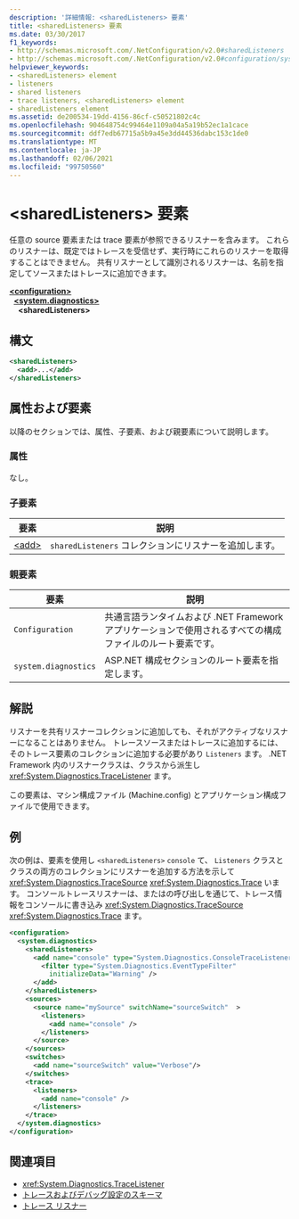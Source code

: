 ```yaml
---
description: '詳細情報: <sharedListeners> 要素'
title: <sharedListeners> 要素
ms.date: 03/30/2017
f1_keywords:
- http://schemas.microsoft.com/.NetConfiguration/v2.0#sharedListeners
- http://schemas.microsoft.com/.NetConfiguration/v2.0#configuration/system.diagnostics/sharedListeners
helpviewer_keywords:
- <sharedListeners> element
- listeners
- shared listeners
- trace listeners, <sharedListeners> element
- sharedListeners element
ms.assetid: de200534-19dd-4156-86cf-c50521802c4c
ms.openlocfilehash: 904648754c99464e1109a04a5a19b52ec1a1cace
ms.sourcegitcommit: ddf7edb67715a5b9a45e3dd44536dabc153c1de0
ms.translationtype: MT
ms.contentlocale: ja-JP
ms.lasthandoff: 02/06/2021
ms.locfileid: "99750560"
---
```

# <a name="sharedlisteners-element"></a>\<sharedListeners> 要素

任意の source 要素または trace 要素が参照できるリスナーを含みます。  これらのリスナーは、既定ではトレースを受信せず、実行時にこれらのリスナーを取得することはできません。 共有リスナーとして識別されるリスナーは、名前を指定してソースまたはトレースに追加できます。  
  
[**\<configuration>**](../configuration-element.md)  
&nbsp;&nbsp;[**\<system.diagnostics>**](system-diagnostics-element.md)  
&nbsp;&nbsp;&nbsp;&nbsp;**\<sharedListeners>**  
  
## <a name="syntax"></a>構文  
  
```xml  
<sharedListeners>
  <add>...</add>  
</sharedListeners>  
```  
  
## <a name="attributes-and-elements"></a>属性および要素  

 以降のセクションでは、属性、子要素、および親要素について説明します。  
  
### <a name="attributes"></a>属性  

 なし。  
  
### <a name="child-elements"></a>子要素  
  
|要素|説明|  
|-------------|-----------------|  
|[\<add>](add-element-for-listeners-for-trace.md)|`sharedListeners` コレクションにリスナーを追加します。|  
  
### <a name="parent-elements"></a>親要素  
  
|要素|説明|  
|-------------|-----------------|  
|`Configuration`|共通言語ランタイムおよび .NET Framework アプリケーションで使用されるすべての構成ファイルのルート要素です。|  
|`system.diagnostics`|ASP.NET 構成セクションのルート要素を指定します。|  
  
## <a name="remarks"></a>解説  

 リスナーを共有リスナーコレクションに追加しても、それがアクティブなリスナーになることはありません。 トレースソースまたはトレースに追加するには、そのトレース要素のコレクションに追加する必要があり `Listeners` ます。 .NET Framework 内のリスナークラスは、クラスから派生し <xref:System.Diagnostics.TraceListener> ます。  
  
 この要素は、マシン構成ファイル (Machine.config) とアプリケーション構成ファイルで使用できます。  
  
## <a name="example"></a>例  

 次の例は、要素を使用し `<sharedListeners>` `console` て、 `Listeners` クラスとクラスの両方のコレクションにリスナーを追加する方法を示して <xref:System.Diagnostics.TraceSource> <xref:System.Diagnostics.Trace> います。 コンソールトレースリスナーは、またはの呼び出しを通じて、トレース情報をコンソールに書き込み <xref:System.Diagnostics.TraceSource> <xref:System.Diagnostics.Trace> ます。  
  
```xml  
<configuration>  
  <system.diagnostics>  
    <sharedListeners>  
      <add name="console" type="System.Diagnostics.ConsoleTraceListener" >  
        <filter type="System.Diagnostics.EventTypeFilter"  
          initializeData="Warning" />  
      </add>  
    </sharedListeners>  
    <sources>  
      <source name="mySource" switchName="sourceSwitch"  >  
        <listeners>  
          <add name="console" />  
        </listeners>  
      </source>  
    </sources>  
    <switches>  
      <add name="sourceSwitch" value="Verbose"/>  
    </switches>  
    <trace>  
      <listeners>  
        <add name="console" />  
      </listeners>  
    </trace>  
  </system.diagnostics>  
</configuration>
```  
  
## <a name="see-also"></a>関連項目

- <xref:System.Diagnostics.TraceListener>
- [トレースおよびデバッグ設定のスキーマ](index.md)
- [トレース リスナー](../../../debug-trace-profile/trace-listeners.md)
